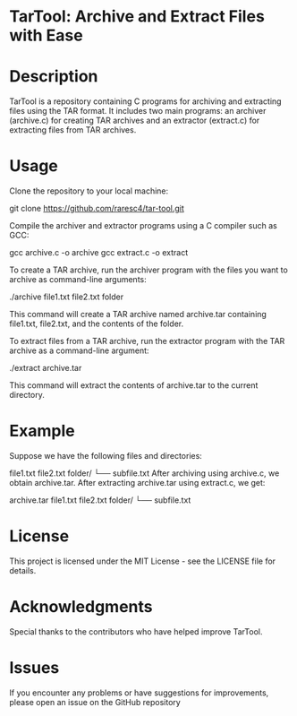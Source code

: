 # TarTool: Archive and Extract Files with Ease

# Description

TarTool is a repository containing C programs for archiving and extracting files using the TAR format. It includes two main programs: an archiver (archive.c) for creating TAR archives and an extractor (extract.c) for extracting files from TAR archives.

# Usage

Clone the repository to your local machine:

git clone https://github.com/raresc4/tar-tool.git

Compile the archiver and extractor programs using a C compiler such as GCC:

gcc archive.c -o archive
gcc extract.c -o extract

To create a TAR archive, run the archiver program with the files you want to archive as command-line arguments:

./archive file1.txt file2.txt folder

This command will create a TAR archive named archive.tar containing file1.txt, file2.txt, and the contents of the folder.

To extract files from a TAR archive, run the extractor program with the TAR archive as a command-line argument:

./extract archive.tar

This command will extract the contents of archive.tar to the current directory.

# Example
Suppose we have the following files and directories:

file1.txt
file2.txt
folder/
    └── subfile.txt
After archiving using archive.c, we obtain archive.tar. After extracting archive.tar using extract.c, we get:

archive.tar
file1.txt
file2.txt
folder/
    └── subfile.txt
    
# License

This project is licensed under the MIT License - see the LICENSE file for details.

# Acknowledgments
Special thanks to the contributors who have helped improve TarTool.

# Issues
If you encounter any problems or have suggestions for improvements, please open an issue on the GitHub repository
